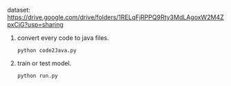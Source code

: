 dataset: https://drive.google.com/drive/folders/1RELqFjRPPQ9Rty3MdLAgoxW2M4ZpxCjG?usp=sharing

1. convert every code to java files.

   `python code2Java.py`



 6. train or test model.

    `python run.py`
